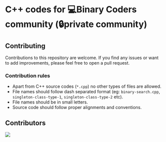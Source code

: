 # C++ codes for 💻Binary Coders community (🔒private community)

## Contributing
Contributions to this repository are welcome. If you find any issues or want to add improvements, please feel free to open a pull request.

### Contribution rules
- Apart from C++ source codes (`*.cpp`) no other types of files are allowed.
- File names should follow dash separated format (eg: `binary-search.cpp`, `singleton-class-type-1`, `singleton-class-type-2` etc).
- File names should be in small letters.
- Source code should follow proper alignments and conventions.

<!-- Authors -->
## Contributors
<a href="https://github.com/AvikAgarwala/C-Plus-Plus-Binary-Coders/contributors"><img src="https://contrib.rocks/image?repo=AvikAgarwala/C-Plus-Plus-Binary-Coders"></a>
